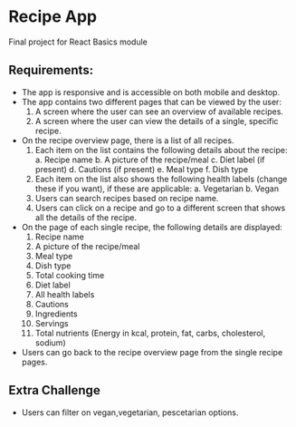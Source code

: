 # Recipe App

Final project for React Basics module

## Requirements:

- The app is responsive and is accessible on both mobile and desktop.
- The app contains two different pages that can be viewed by the user:
  1. A screen where the user can see an overview of available recipes.
  2. A screen where the user can view the details of a single, specific recipe.
- On the recipe overview page, there is a list of all recipes.
  1. Each item on the list contains the following details about the recipe:
     a. Recipe name
     b. A picture of the recipe/meal
     c. Diet label (if present)
     d. Cautions (if present)
     e. Meal type
     f. Dish type
  2. Each item on the list also shows the following health labels (change these if you want), if these are applicable:
     a. Vegetarian
     b. Vegan
  3. Users can search recipes based on recipe name.
  4. Users can click on a recipe and go to a different screen that shows all the details of the recipe.
- On the page of each single recipe, the following details are displayed:
  1. Recipe name
  2. A picture of the recipe/meal
  3. Meal type
  4. Dish type
  5. Total cooking time
  6. Diet label
  7. All health labels
  8. Cautions
  9. Ingredients
  10. Servings
  11. Total nutrients (Energy in kcal, protein, fat, carbs, cholesterol, sodium)
- Users can go back to the recipe overview page from the single recipe pages.

## Extra Challenge

- Users can filter on vegan,vegetarian, pescetarian options.
